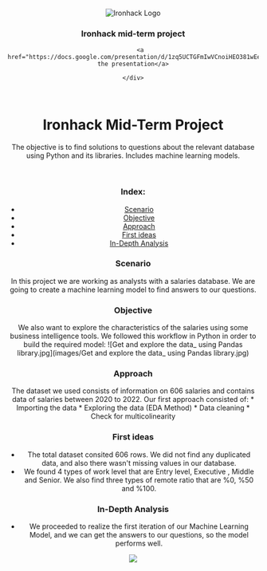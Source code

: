 <br>

<div align="center"> 
    <img src="https://user-images.githubusercontent.com/23629340/40541063-a07a0a8a-601a-11e8-91b5-2f13e4e6b441.png" alt="Ironhack Logo">
    <h3 align="center">Ironhack mid-term project</h3>
    <div align="center">
       
        <a href="https://docs.google.com/presentation/d/1zq5UCTGFmIwVCnoiHEO381wEek_5xUDc566gDatwlnE">View the presentation</a>
        
    </div>
</div>

<br>

# Ironhack Mid-Term Project

 The objective is to find solutions to questions about the relevant database using Python and its libraries. Includes machine learning models.

<br>

### Index:

* [Scenario](#section1)
* [Objective](#section2)
* [Approach](#section3)
* [First ideas](#section4)
* [In-Depth Analysis](#section5)


<a id='section1'></a>
### Scenario

In this project we are working as analysts with a salaries database. We are going to create a machine learning model to find answers to our questions.
<a id='section2'></a>
### Objective

We also want to explore the characteristics of the salaries using some business intelligence tools. 
We followed this workflow in Python in order to build the required model:
![Get and explore the data_ using Pandas library.jpg](images/Get and explore the data_ using Pandas library.jpg)


<a id='section3'></a>
### Approach

The dataset we used consists of information on 606 salaries and contains data of salaries between 2020 to 2022.
Our first approach consisted of:
                                * Importing the data
                                * Exploring the data (EDA Method)
                                * Data cleaning
                                * Check for multicolinearity

 <a id='section4'></a>
### First ideas

* The total dataset consited 606 rows.
We did not find any duplicated data, and also there wasn't missing values in our database.
* We found 4 types of work level that are Entry level, Executive , Middle and Senior. We also find three types of remote ratio that are %0, %50 and %100. 


<a id='section5'></a>
### In-Depth Analysis

* We proceeded to realize the first iteration of our Machine Learning Model, and we can get the answers to our questions, so the model performs well.
<img src="images/r1.png"/>



<a id='section6'></a>